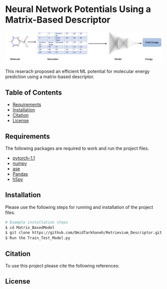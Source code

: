 # Neural Network Potentials Using a Matrix-Based Descriptor

<!-- Add an image in the header -->
![Model Workflow](./Workflow.png)


This reserach proposed an efficient ML potential for molecular energy prediction using  a matrix-based descriptor.

## Table of Contents

- [Requirements](#Requirements)
- [Installation](#installation)
- [Citation](#Citation)
- [License](#license)


## Requirements

The following packages are required to work and run the project files.

- [pytorch-1.1](#pytorch-1.1)
- [numpy](#numpy)
- [ase](#ase)
- [Pandas](#Pandas)
- [h5py](#h5py)


## Installation

Please use the following steps for running and installation of the project files.

```bash
# Example installation steps
$ cd Matrix_BasedModel
$ git clone https://github.com/OmidTarkhaneh/Retrievium_Descriptor.git
$ Run the Train_Test_Model.py
```

## Citation
To use this project please cite the following references:

## License

